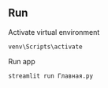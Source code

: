 ## Run

Activate virtual environment
```shell
venv\Scripts\activate
```
Run app
```shell
streamlit run Главная.py
```